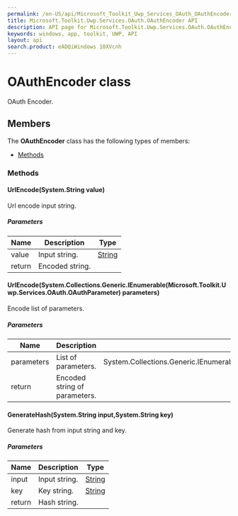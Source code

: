 ```yaml
---
permalink: /en-US/api/Microsoft_Toolkit_Uwp_Services_OAuth_OAuthEncoder.htm
title: Microsoft.Toolkit.Uwp.Services.OAuth.OAuthEncoder API 
description: API page for Microsoft.Toolkit.Uwp.Services.OAuth.OAuthEncoder
keywords: windows, app, toolkit, UWP, API
layout: api
search.product: eADQiWindows 10XVcnh
---
```



# OAuthEncoder class

OAuth Encoder.

## Members

The **OAuthEncoder** class has the following types of members:

* [Methods](#Methods)

### Methods

#### UrlEncode(System.String value)

Url encode input string.

##### Parameters



| Name | Description | Type || --- | --- | --- || value | Input string. | [String](https://msdn.microsoft.com/library/windows/apps/System.String) || return |Encoded string. |




#### UrlEncode(System.Collections.Generic.IEnumerable(Microsoft.Toolkit.Uwp.Services.OAuth.OAuthParameter) parameters)

Encode list of parameters.

##### Parameters



| Name | Description | Type || --- | --- | --- || parameters | List of parameters. | System.Collections.Generic.IEnumerable(Microsoft.Toolkit.Uwp.Services.OAuth.OAuthParameter) || return |Encoded string of parameters. |




#### GenerateHash(System.String input,System.String key)

Generate hash from input string and key.

##### Parameters



| Name | Description | Type || --- | --- | --- || input | Input string. | [String](https://msdn.microsoft.com/library/windows/apps/System.String) || key | Key string. | [String](https://msdn.microsoft.com/library/windows/apps/System.String) || return |Hash string. |



